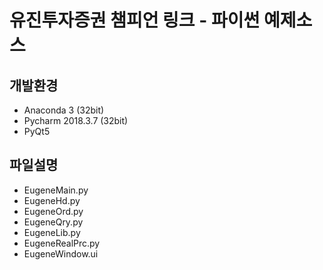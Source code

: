 # 유진투자증권 챔피언 링크 - 파이썬 예제소스

## 개발환경
* Anaconda 3 (32bit)
* Pycharm 2018.3.7 (32bit)
* PyQt5

## 파일설명
* EugeneMain.py
* EugeneHd.py
* EugeneOrd.py
* EugeneQry.py
* EugeneLib.py
* EugeneRealPrc.py
* EugeneWindow.ui

